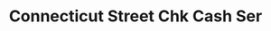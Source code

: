 ---
title: Connecticut Street Chk Cash Ser
slug: connecticut-street-chk-cash-ser
updated-on: '2024-05-30T13:44:31.749Z'
created-on: '2024-05-30T13:41:46.671Z'
published-on: '2024-05-30T13:54:32.469Z'
f_city-state-2:
- cms/city/waterbury-ct.md
- cms/city/hartford-ct.md
- cms/city/new-haven-ct.md
- cms/city/dixwell-ave-hamde-ct.md
f_locations:
- cms/payday-loan/connecticut-street-chk-cash-ser-15272.md
- cms/payday-loan/connecticut-street-chk-cash-ser-15273.md
- cms/payday-loan/connecticut-street-chk-cash-ser-15274.md
- cms/payday-loan/connecticut-street-chk-cash-ser-15275.md
- cms/payday-loan/connecticut-street-chk-cash-ser-15276.md
- cms/payday-loan/connecticut-street-chk-cash-ser-15277.md
f_states:
- cms/state/connecticut.md
layout: '[company].html'
tags: company
---